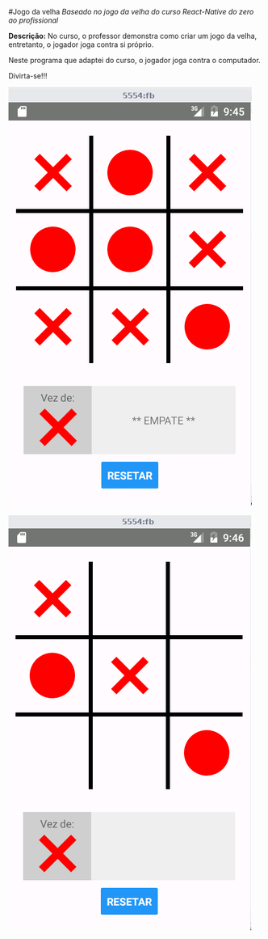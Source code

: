 #Jogo da velha
*Baseado no jogo da velha do curso React-Native do zero ao profissional*

**Descrição:**
No curso, o professor demonstra como criar um jogo da velha, entretanto, o jogador joga contra si próprio.

Neste programa que adaptei do curso, o jogador joga contra o computador.

Divirta-se!!!

![](images/tela_1.png)

![](images/tela_2.png)





